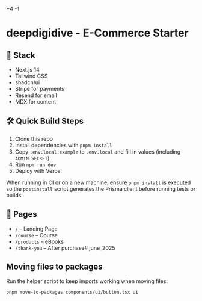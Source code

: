 +4
-1

#   deepdigidive - E-Commerce Starter

## 🧩 Stack
- Next.js 14
- Tailwind CSS
- shadcn/ui
- Stripe for payments
- Resend for email
- MDX for content

## 🛠 Quick Build Steps
1. Clone this repo
2. Install dependencies with `pnpm install`
3. Copy `.env.local.example` to `.env.local` and fill in values (including `ADMIN_SECRET`).
4. Run `npm run dev`
5. Deploy with Vercel

When running in CI or on a new machine, ensure `pnpm install` is executed so the
`postinstall` script generates the Prisma client before running tests or builds.

## 🧱 Pages
- `/` – Landing Page
- `/course` – Course
- `/products` – eBooks
- `/thank-you` – After purchase# june_2025

## Moving files to packages
Run the helper script to keep imports working when moving files:

```bash
pnpm move-to-packages components/ui/button.tsx ui
```